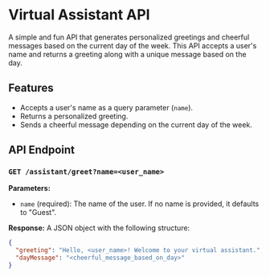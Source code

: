 # Virtual Assistant API

A simple and fun API that generates personalized greetings and cheerful messages based on the current day of the week. This API accepts a user's name and returns a greeting along with a unique message based on the day.

## Features

- Accepts a user's name as a query parameter (`name`).
- Returns a personalized greeting.
- Sends a cheerful message depending on the current day of the week.

## API Endpoint

### `GET /assistant/greet?name=<user_name>`

**Parameters:**
- `name` (required): The name of the user. If no name is provided, it defaults to "Guest".

**Response:**
A JSON object with the following structure:
```json
{
  "greeting": "Hello, <user_name>! Welcome to your virtual assistant.",
  "dayMessage": "<cheerful_message_based_on_day>"
}

